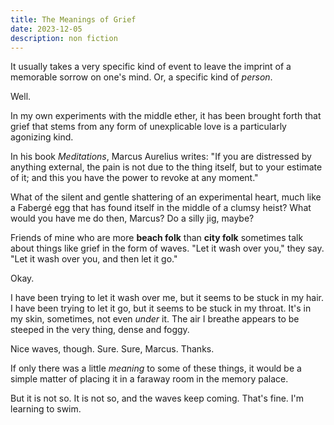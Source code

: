 ```yaml
---
title: The Meanings of Grief
date: 2023-12-05
description: non fiction
---
```

It usually takes a very specific kind of event to leave the imprint of a memorable sorrow on one's mind. Or, a specific kind of _person_.

Well.

In my own experiments with the middle ether, it has been brought forth that grief that stems from any form of unexplicable love is a particularly agonizing kind.

In his book _Meditations_, Marcus Aurelius writes: "If you are distressed by anything external, the pain is not due to the thing itself, but to your estimate of it; and this you have the power to revoke at any moment."

What of the silent and gentle shattering of an experimental heart, much like a Fabergé egg that has found itself in the middle of a clumsy heist? What would you have me do then, Marcus? Do a silly jig, maybe?

Friends of mine who are more **beach folk** than **city folk** sometimes talk about things like grief in the form of waves. "Let it wash over you," they say. "Let it wash over you, and then let it go."

Okay.

I have been trying to let it wash over me, but it seems to be stuck in my hair. I have been trying to let it go, but it seems to be stuck in my throat. It's in my skin, sometimes, not even _under_ it. The air I breathe appears to be steeped in the very thing, dense and foggy.

Nice waves, though. Sure. Sure, Marcus. Thanks.

If only there was a little _meaning_ to some of these things, it would be a simple matter of placing it in a faraway room in the memory palace. 

But it is not so. It is not so, and the waves keep coming. That's fine. I'm learning to swim.
